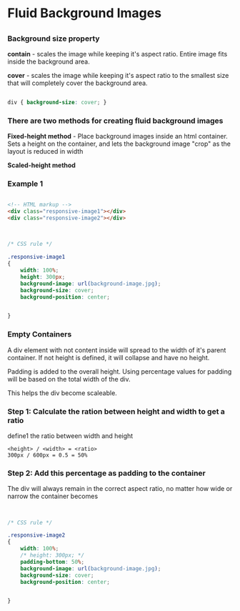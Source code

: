 # Fluid Background Images

##

### Background size property

**contain** - scales the image while keeping it's aspect ratio. Entire image fits inside the background area.

**cover** - scales the image while keeping it's aspect ratio to the smallest size that will completely cover the background area.

```css

div { background-size: cover; }

```

### There are two methods for creating fluid background images

**Fixed-height method** - Place background images inside an html container. Sets a height on the container, and lets the background image "crop" as the layout is reduced in width

**Scaled-height method**

### Example 1

```html

<!-- HTML markup -->
<div class="responsive-image1"></div>
<div class="responsive-image2"></div>

```
##
```css

/* CSS rule */

.responsive-image1
{
    width: 100%;
    height: 300px;
    background-image: url(background-image.jpg);
    background-size: cover;
    background-position: center;


}

```

### Empty Containers

A div element with not content inside will spread to the width of it's parent container. If not height is defined, it will collapse and have no height.

Padding is added to the overall height. Using percentage values for padding will be based on the total width of the div. 

This helps the div become scaleable.

### Step 1: Calculate the ration between height and width to get a ratio

define1 the ratio between width and height

```
<height> / <width> = <ratio>
300px / 600px = 0.5 = 50%
```

### Step 2: Add this percentage as padding to the container

The div will always remain in the correct aspect ratio, no matter how wide or narrow the container becomes

##
```css

/* CSS rule */

.responsive-image2
{
    width: 100%;
    /* height: 300px; */
    padding-bottom: 50%;
    background-image: url(background-image.jpg);
    background-size: cover;
    background-position: center;


}

```
